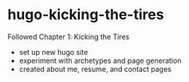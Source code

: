# hugo-kicking-the-tires

Followed Chapter 1: Kicking the Tires
- set up new hugo site
- experiment with archetypes and page generation
- created about me, resume, and contact pages